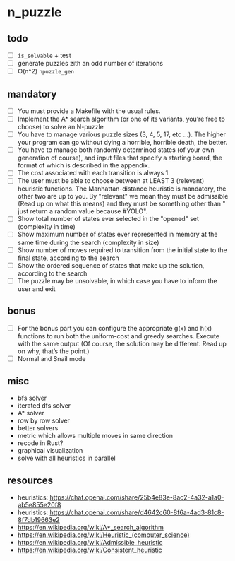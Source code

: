 # n_puzzle

## todo

-   [ ] `is_solvable` + test
-   [ ] generate puzzles zith an odd number of iterations
-   [ ] O(n^2) `npuzzle_gen`

## mandatory

-   [ ] You must provide a Makefile with the usual rules.
-   [ ] Implement the A\* search algorithm (or one of its variants, you’re free to choose) to solve an N-puzzle
-   [ ] You have to manage various puzzle sizes (3, 4, 5, 17, etc ...). The higher your program can go without dying a horrible, horrible death, the better.
-   [ ] You have to manage both randomly determined states (of your own generation of course), and input files that specify a starting board, the format of which is described in the appendix.
-   [ ] The cost associated with each transition is always 1.
-   [ ] The user must be able to choose between at LEAST 3 (relevant) heuristic functions. The Manhattan-distance heuristic is mandatory, the other two are up to you. By "relevant" we mean they must be admissible (Read up on what this means) and they must be something other than " just return a random value because #YOLO".
-   [ ] Show total number of states ever selected in the "opened" set (complexity in time)
-   [ ] Show maximum number of states ever represented in memory at the same time during the search (complexity in size)
-   [ ] Show number of moves required to transition from the initial state to the final state, according to the search
-   [ ] Show the ordered sequence of states that make up the solution, according to the search
-   [ ] The puzzle may be unsolvable, in which case you have to inform the user and exit

## bonus

-   [ ] For the bonus part you can configure the appropriate g(x) and h(x) functions to run both the uniform-cost and greedy searches. Execute with the same output (Of course, the solution may be different. Read up on why, that’s the point.)
-   [ ] Normal and Snail mode

## misc

-   bfs solver
-   iterated dfs solver
-   A\* solver
-   row by row solver
-   better solvers
-   metric which allows multiple moves in same direction
-   recode in Rust?
-   graphical visualization
-   solve with all heuristics in parallel

## resources

-   heuristics: https://chat.openai.com/share/25b4e83e-8ac2-4a32-a1a0-ab5e855e20f8
-   heuristics: https://chat.openai.com/share/d4642c60-8f6a-4ad3-81c8-8f7db19663e2
-   https://en.wikipedia.org/wiki/A*_search_algorithm
-   https://en.wikipedia.org/wiki/Heuristic_(computer_science)
-   https://en.wikipedia.org/wiki/Admissible_heuristic
-   https://en.wikipedia.org/wiki/Consistent_heuristic
